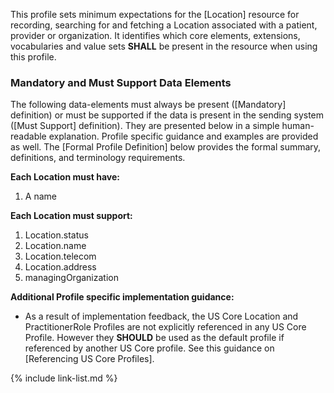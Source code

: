 
This profile sets minimum expectations for the [Location] resource for recording, searching for and fetching a Location associated with a patient, provider or organization. It identifies which core elements, extensions, vocabularies and value sets **SHALL** be present in the resource when using this profile.


### Mandatory and Must Support Data Elements


The following data-elements must always be present ([Mandatory] definition) or must be supported if the data is present in the sending system ([Must Support] definition). They are presented below in a simple human-readable explanation.  Profile specific guidance and examples are provided as well.  The [Formal Profile Definition] below provides the  formal summary, definitions, and  terminology requirements.  

**Each Location must have:**

1. A name

**Each Location must support:**

1.  Location.status
2.  Location.name
3.  Location.telecom
4.  Location.address
5.  managingOrganization

**Additional Profile specific implementation guidance:**

* As a result of implementation feedback, the US Core Location  and PractitionerRole Profiles are not explicitly referenced in any US Core Profile. However they **SHOULD** be used as the default profile if referenced by another US Core profile. See this guidance on [Referencing US Core Profiles].

{% include link-list.md %}
